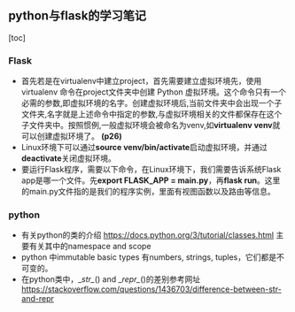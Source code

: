 ## python与flask的学习笔记

[toc]

### Flask

+ 首先若是在virtualenv中建立project，首先需要建立虚拟环境先，使用 virtualenv 命令在project文件夹中创建 Python 虚拟环境。这个命令只有一个必需的参数,即虚拟环境的名字。创建虚拟环境后,当前文件夹中会出现一个子文件夹,名字就是上述命令中指定的参数,与虚拟环境相关的文件都保存在这个子文件夹中。按照惯例,一般虚拟环境会被命名为venv,如**virtualenv venv**就可以创建虚拟环境了。 **(p26)**
+ Linux环境下可以通过**source venv/bin/activate**启动虚拟环境，并通过**deactivate**关闭虚拟环境。
+ 要运行Flask程序，需要以下命令，在Linux环境下，我们需要告诉系统Flask app是哪一个文件。先**export FLASK_APP = main.py**，再**flask run**。这里的main.py文件指的是我们的程序实例，里面有视图函数以及路由等信息。


### python
* 有关python的类的介绍 https://docs.python.org/3/tutorial/classes.html 主要有关其中的namespace and scope
* python 中immutable basic types 有numbers, strings, tuples，它们都是不可变的。
* 在python类中，\__str\__() and \__repr\__()的差别参考网址 https://stackoverflow.com/questions/1436703/difference-between-str-and-repr
